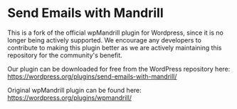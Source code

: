 # Send Emails with Mandrill
This is a fork of the official wpMandrill plugin for Wordpress, since it is no longer being actively supported. We encourage any developers to contribute to making this plugin better as we are actively maintaining this repository for the community's benefit.

Our plugin can be downloaded for free from the WordPress repository here:
https://wordpress.org/plugins/send-emails-with-mandrill/

Original wpMandrill plugin can be found here:
https://wordpress.org/plugins/wpmandrill/